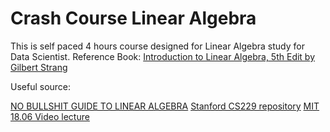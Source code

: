 # Crash Course Linear Algebra
This is self paced 4 hours course designed for Linear Algebra study for Data Scientist.
Reference Book: 
[Introduction to Linear Algebra, 5th Edit by Gilbert Strang](https://www.amazon.com/Introduction-Linear-Algebra-Gilbert-Strang/dp/0980232775/ref=sr_1_1?s=books&ie=UTF8&qid=1503073953&sr=1-1&keywords=Introduction+to+Linear+Algebra)

Useful source:

[NO BULLSHIT GUIDE TO LINEAR ALGEBRA](https://minireference.com/static/tutorials/linear_algebra_in_4_pages.pdf)
[Stanford CS229 repository](http://cs229.stanford.edu/section/)
[MIT 18.06 Video lecture](https://www.youtube.com/watch?v=JibVXBElKL0&index=5&list=PLE7DDD91010BC51F8)
